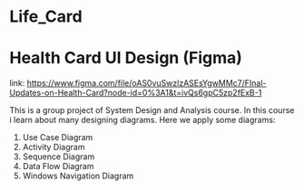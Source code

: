 # Life_Card
# Health Card UI Design (Figma) 

link: https://www.figma.com/file/oAS0vuSwzlzASEsYgwMMc7/FInal-Updates-on-Health-Card?node-id=0%3A1&t=ivQs6gpC5zp2fExB-1

This is a group project of System Design and Analysis course. In this course i learn about many designing diagrams. 
Here we apply some diagrams:
1. Use Case Diagram
2. Activity Diagram 
3. Sequence Diagram
4. Data Flow Diagram
5. Windows Navigation Diagram
